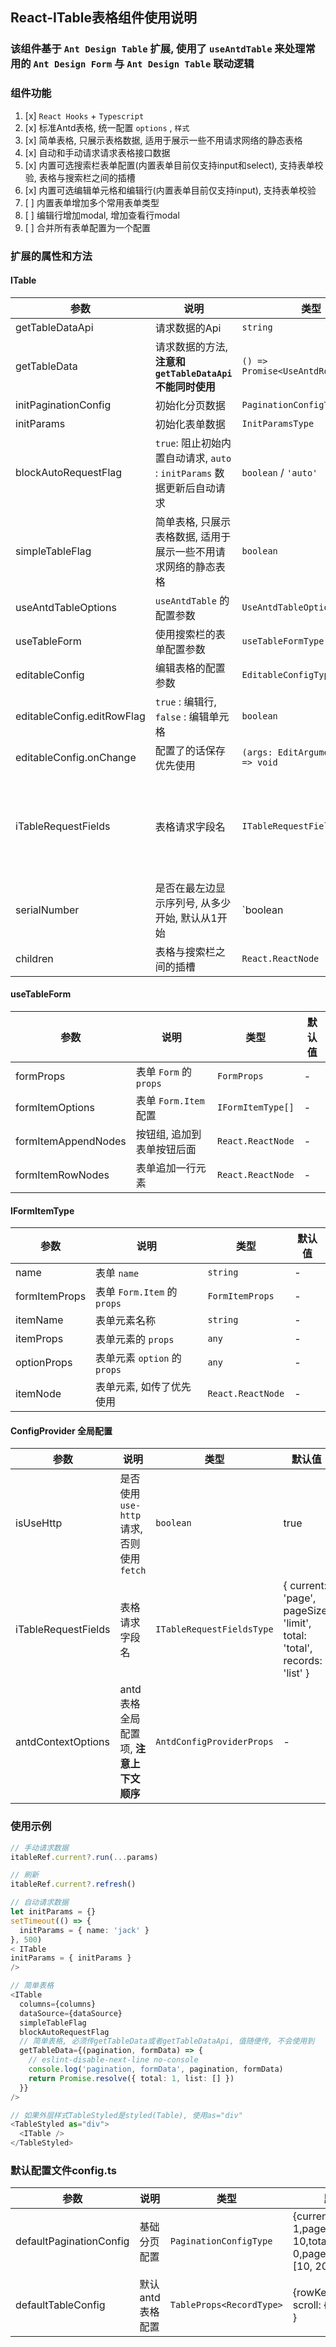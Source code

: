 ## React-ITable表格组件使用说明

### 该组件基于 `Ant Design Table` 扩展, 使用了 `useAntdTable` 来处理常用的 `Ant Design Form` 与 `Ant Design Table` 联动逻辑

### 组件功能

1. [x] `React Hooks` + `Typescript`
2. [x] 标准Antd表格, 统一配置 `options` , `样式`
3. [x] 简单表格, 只展示表格数据, 适用于展示一些不用请求网络的静态表格
4. [x] 自动和手动请求请求表格接口数据
5. [x] 内置可选搜索栏表单配置(内置表单目前仅支持input和select), 支持表单校验, 表格与搜索栏之间的插槽
6. [x] 内置可选编辑单元格和编辑行(内置表单目前仅支持input), 支持表单校验
7. [ ] 内置表单增加多个常用表单类型
8. [ ] 编辑行增加modal, 增加查看行modal
9. [ ] 合并所有表单配置为一个配置

### 扩展的属性和方法

#### **ITable**

| 参数                         | 说明                                                  | 类型                                  | 默认值                                                                     |
|----------------------------|-----------------------------------------------------|-------------------------------------|-------------------------------------------------------------------------|
| getTableDataApi            | 请求数据的Api                                            | `string`                            | -                                                                       |
| getTableData               | 请求数据的方法, **注意和 `getTableDataApi` 不能同时使用**           | `() => Promise<UseAntdRowItemType>` | -                                                                       |
| initPaginationConfig       | 初始化分页数据                                             | `PaginationConfigType`              | -                                                                       |
| initParams                 | 初始化表单数据                                             | `InitParamsType`                    | -                                                                       |
| blockAutoRequestFlag       | `true`: 阻止初始内置自动请求, `auto` : `initParams` 数据更新后自动请求 | `boolean` / `'auto'`                | false                                                                   |
| simpleTableFlag            | 简单表格, 只展示表格数据, 适用于展示一些不用请求网络的静态表格                   | `boolean`                           | false                                                                   |
| useAntdTableOptions        | `useAntdTable` 的配置参数                                | `UseAntdTableOptionsType`           | -                                                                       |
| useTableForm               | 使用搜索栏的表单配置参数                                        | `useTableFormType`                  | -                                                                       |
| editableConfig             | 编辑表格的配置参数                                           | `EditableConfigType`                | -                                                                       |
| editableConfig.editRowFlag | `true` : 编辑行, `false` : 编辑单元格                       | `boolean`                           | false                                                                   |
| editableConfig.onChange    | 配置了的话保存优先使用                                         | `(args: EditArgumentsType) => void` | -                                                                       |
| iTableRequestFields        | 表格请求字段名                                             | `ITableRequestFieldsType`           | { current: 'page', pageSize: 'limit', total: 'total', records: 'list' } |
| serialNumber               | 是否在最左边显示序列号, 从多少开始, 默认从1开始                          | `boolean                            | number`                                                                 | 1 |
| children                   | 表格与搜索栏之间的插槽                                         | `React.ReactNode`                   | -                                                                       |

#### **useTableForm**

| 参数                  | 说明                  | 类型                | 默认值 |
|---------------------|---------------------|-------------------|-----|
| formProps           | 表单 `Form` 的 `props` | `FormProps`       | -   |
| formItemOptions     | 表单 `Form.Item` 配置   | `IFormItemType[]` | -   |
| formItemAppendNodes | 按钮组, 追加到表单按钮后面      | `React.ReactNode` | -   |
| formItemRowNodes    | 表单追加一行元素            | `React.ReactNode` | -   |

#### **IFormItemType**

| 参数            | 说明                       | 类型                | 默认值 |
|---------------|--------------------------|-------------------|-----|
| name          | 表单 `name`                | `string`          | -   |
| formItemProps | 表单 `Form.Item` 的 `props` | `FormItemProps`   | -   |
| itemName      | 表单元素名称                   | `string`          | -   |
| itemProps     | 表单元素的 `props`            | `any`             | -   |
| optionProps   | 表单元素 `option` 的 `props`  | `any`             | -   |
| itemNode      | 表单元素, 如传了优先使用            | `React.ReactNode` | -   |

#### **ConfigProvider 全局配置**

| 参数                  | 说明                               | 类型                        | 默认值                                                                     |
|---------------------|----------------------------------|---------------------------|-------------------------------------------------------------------------|
| isUseHttp           | 是否使用 `use-http` 请求, 否则使用 `fetch` | `boolean`                 | true                                                                    |
| iTableRequestFields | 表格请求字段名                          | `ITableRequestFieldsType` | { current: 'page', pageSize: 'limit', total: 'total', records: 'list' } |
| antdContextOptions  | antd表格全局配置项, **注意上下文顺序**         | `AntdConfigProviderProps` | -                                                                       |

### 使用示例

```typescript jsx
// 手动请求数据
itableRef.current?.run(...params)

// 刷新
itableRef.current?.refresh()

// 自动请求数据
let initParams = {}
setTimeout(() => {
  initParams = { name: 'jack' }
}, 500)
< ITable
initParams = { initParams }
/>

// 简单表格
<ITable
  columns={columns}
  dataSource={dataSource}
  simpleTableFlag
  blockAutoRequestFlag
  // 简单表格, 必须传getTableData或者getTableDataApi, 值随便传, 不会使用到
  getTableData={(pagination, formData) => {
    // eslint-disable-next-line no-console
    console.log('pagination, formData', pagination, formData)
    return Promise.resolve({ total: 1, list: [] })
  }}
/>

// 如果外层样式TableStyled是styled(Table), 使用as="div"
<TableStyled as="div">
  <ITable />
</TableStyled>
```

### 默认配置文件config.ts

| 参数                      | 说明         | 类型                       | 默认值                                                                   |
|-------------------------|------------|--------------------------|-----------------------------------------------------------------------|
| defaultPaginationConfig | 基础分页配置     | `PaginationConfigType`   | {current: 1,pageSize: 10,total: 0,pageSizeOptions: [10, 20, 50, 100]} |
| defaultTableConfig      | 默认antd表格配置 | `TableProps<RecordType>` | {rowKey: 'id', scroll: { x: '100%' } }                                |
